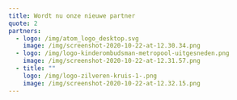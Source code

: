 ```yaml
---
title: Wordt nu onze nieuwe partner
quote: 2
partners:
  - logo: /img/atom_logo_desktop.svg
    image: /img/screenshot-2020-10-22-at-12.30.34.png
  - logo: /img/logo-kinderombudsman-metropool-uitgesneden.png
    image: /img/screenshot-2020-10-22-at-12.31.57.png
  - title: ""
    logo: /img/logo-zilveren-kruis-1-.png
    image: /img/screenshot-2020-10-22-at-12.32.15.png
---
```

